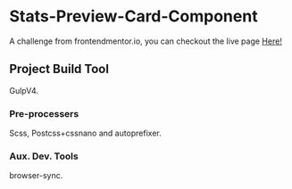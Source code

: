 # Stats-Preview-Card-Component

A challenge from frontendmentor.io, you can checkout the live page [Here!](https://mf-statspreviewcardcomponent.netlify.app/?target=_blank)

## Project Build Tool

GulpV4.

### Pre-processers

Scss, Postcss+cssnano and autoprefixer.

### Aux. Dev. Tools

browser-sync.
